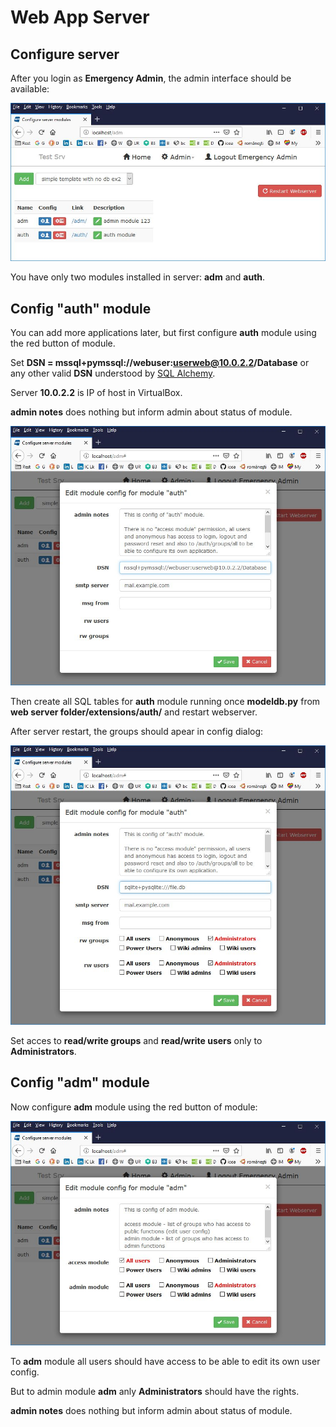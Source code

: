 # Web App Server

## Configure server

After you login as **Emergency Admin**, the admin 
interface should be available:

![admin module](adminmodule.jpg)

You have only two modules installed in server: **adm** and **auth**.

## Config "auth" module

You can add more applications later, but first 
configure **auth** module using the red button of module.

Set **DSN = mssql+pymssql://webuser:userweb@10.0.2.2/Database** 
or any other valid **DSN** understood by [SQL Alchemy](https://www.sqlalchemy.org/).

Server **10.0.2.2** is IP of host in VirtualBox.

**admin notes** does nothing but inform admin about status of module.

![config auth module](configauth1.jpg)

Then create all SQL tables for **auth** module running once **modeldb.py** 
from **web server folder/extensions/auth/** and restart webserver.

After server restart, the groups should apear in config dialog:

![config auth module](configauth2.jpg)

Set acces to **read/write groups** and **read/write users** only to **Administrators**.

## Config "adm" module

Now configure **adm** module using the red button of module:

![config adm module](configadm.jpg)

To **adm** module all users should have access to be able to edit its own user config.

But to admin module **adm** anly **Administrators** should have the rights.

**admin notes** does nothing but inform admin about status of module.
